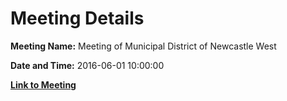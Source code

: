 # Meeting Details

**Meeting Name:** Meeting of Municipal District of Newcastle West

**Date and Time:** 2016-06-01 10:00:00

**[Link to Meeting](https://www.limerick.ie/council/whats-on/meeting-municipal-district-newcastle-west-8)**
